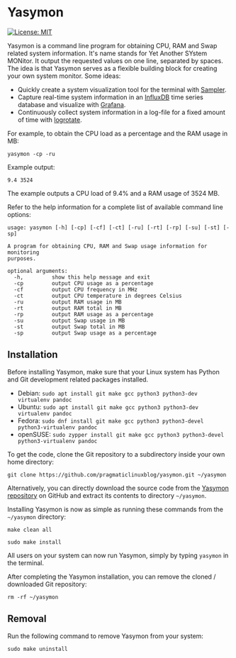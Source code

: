# Yasymon
[![License: MIT](https://img.shields.io/badge/License-MIT-yellow.svg)](https://opensource.org/licenses/MIT)  

Yasymon is a command line program for obtaining CPU, RAM and Swap related system information. It's name stands for Yet Another SYstem MONitor. It output the requested values on one line, separated by spaces. The idea is that Yasymon serves as a flexible building block for creating your own system monitor. Some ideas: 

- Quickly create a system visualization tool for the terminal with [Sampler](https://sampler.dev/).
- Capture real-time system information in an [InfluxDB](https://www.influxdata.com/) time series database and visualize with [Grafana](https://grafana.com/).
- Continuously collect system information in a log-file for a fixed amount of time with [logrotate](https://linux.die.net/man/8/logrotate).

For example, to obtain the CPU load as a percentage and the RAM usage in MB:

`yasymon -cp -ru`

Example output:

`9.4 3524`

The example outputs a CPU load of 9.4% and a RAM usage of 3524 MB.

Refer to the help information for a complete list of available command line options:

```
usage: yasymon [-h] [-cp] [-cf] [-ct] [-ru] [-rt] [-rp] [-su] [-st] [-sp]

A program for obtaining CPU, RAM and Swap usage information for monitoring
purposes.

optional arguments:
  -h,         show this help message and exit
  -cp         output CPU usage as a percentage
  -cf         output CPU frequency in MHz
  -ct         output CPU temperature in degrees Celsius
  -ru         output RAM usage in MB
  -rt         output RAM total in MB
  -rp         output RAM usage as a percentage
  -su         output Swap usage in MB
  -st         output Swap total in MB
  -sp         output Swap usage as a percentage
```

## Installation

Before installing Yasymon, make sure that your Linux system has Python and Git development related packages installed. 

* Debian: `sudo apt install git make gcc python3 python3-dev virtualenv pandoc`
* Ubuntu: `sudo apt install git make gcc python3 python3-dev virtualenv pandoc`
* Fedora: `sudo dnf install git make gcc python3 python3-devel python3-virtualenv pandoc`
* openSUSE: `sudo zypper install git make gcc python3 python3-devel python3-virtualenv pandoc`

To get the code, clone the Git repository to a subdirectory inside your own home directory: 

`git clone https://github.com/pragmaticlinuxblog/yasymon.git ~/yasymon`

Alternatively, you can directly download the source code from the [Yasymon repository](https://github.com/pragmaticlinuxblog/yasymon) on GitHub and extract its contents to directory `~/yasymon`.

Installing Yasymon is now as simple as running these commands from the `~/yasymon` directory:

`make clean all`

`sudo make install`

All users on your system can now run Yasymon, simply by typing `yasymon` in the terminal.

After completing the Yasymon installation, you can remove the cloned / downloaded Git repository:

`rm -rf ~/yasymon`

## Removal

Run the following command to remove Yasymon from your system:

`sudo make uninstall`

